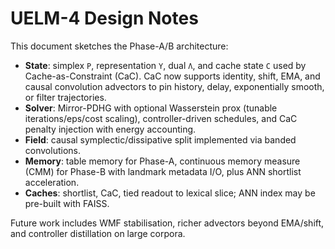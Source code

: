 # UELM-4 Design Notes

This document sketches the Phase-A/B architecture:

- **State**: simplex `P`, representation `Y`, dual `Λ`, and cache state `C` used by Cache-as-Constraint (CaC). CaC now supports identity, shift, EMA, and causal convolution advectors to pin history, delay, exponentially smooth, or filter trajectories.
- **Solver**: Mirror-PDHG with optional Wasserstein prox (tunable iterations/eps/cost scaling), controller-driven schedules, and CaC penalty injection with energy accounting.
- **Field**: causal symplectic/dissipative split implemented via banded convolutions.
- **Memory**: table memory for Phase-A, continuous memory measure (CMM) for Phase-B with landmark metadata I/O, plus ANN shortlist acceleration.
- **Caches**: shortlist, CaC, tied readout to lexical slice; ANN index may be pre-built with FAISS.

Future work includes WMF stabilisation, richer advectors beyond EMA/shift, and controller distillation on large corpora.
